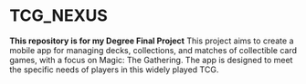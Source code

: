 # TCG_NEXUS
**This repository is for my Degree Final Project**
This project aims to create a mobile app for managing decks, collections, and matches of
collectible card games, with a focus on Magic: The Gathering. The app is designed to meet the
specific needs of players in this widely played TCG.
